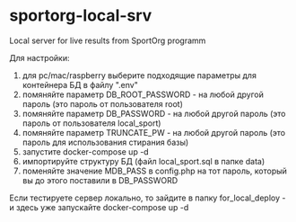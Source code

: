# sportorg-local-srv
Local server for live results from SportOrg programm

Для настройки:
1) для pc/mac/raspberry выберите подходящие параметры для контейнера БД в файлу ".env"
2) помяняйте параметр DB_ROOT_PASSWORD - на любой другой пароль (это пароль от пользователя root)
3) помяняйте параметр DB_PASSWORD - на любой другой пароль (это пароль от пользователя local_sport)
4) помяняйте параметр TRUNCATE_PW - на любой другой пароль (это пароль для использования стирания базы)
5) запустите docker-compose up -d 
6) импортируйте структуру БД (файл local_sport.sql в папке data)
7) поменяйте значение MDB_PASS в config.php на тот пароль, который вы до этого поставили в DB_PASSWORD

Если тестируете сервер локально, то зайдите в папку for_local_deploy - и здесь уже запускайте docker-compose up -d

